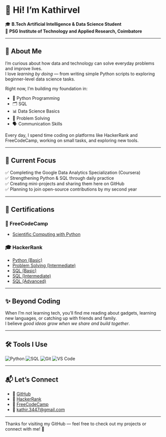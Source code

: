 # 👋 Hi! I’m Kathirvel

🎓 **B.Tech Artificial Intelligence & Data Science Student**  
🏫 **PSG Institute of Technology and Applied Research, Coimbatore**

---

## 🌟 About Me

I’m curious about how data and technology can solve everyday problems and improve lives.  
I love *learning by doing* — from writing simple Python scripts to exploring beginner-level data science tasks.

Right now, I’m building my foundation in:
- 🐍 Python Programming
- 🗂️ SQL
- 📊 Data Science Basics
- 🧩 Problem Solving
- 🗣️ Communication Skills

Every day, I spend time coding on platforms like HackerRank and FreeCodeCamp, working on small tasks, and exploring new tools.

---

## 🎯 Current Focus

✅ Completing the Google Data Analytics Specialization (Coursera)  
✅ Strengthening Python & SQL through daily practice  
✅ Creating mini-projects and sharing them here on GitHub  
✅ Planning to join open-source contributions by my second year

---

## 📜 Certifications

### 🧮 FreeCodeCamp
- [Scientific Computing with Python](https://www.freecodecamp.org/certification/kathir-iTech/scientific-computing-with-python-v7)

### 🎓 HackerRank
- [Python (Basic)](https://www.hackerrank.com/certificates/iframe/9d0fe7b7e12c)
- [Problem Solving (Intermediate)](https://www.hackerrank.com/certificates/iframe/f2dfa9a3e089)
- [SQL (Basic)](https://www.hackerrank.com/certificates/iframe/f68a7b37efd0)
- [SQL (Intermediate)](https://www.hackerrank.com/certificates/iframe/69e84843a013)
- [SQL (Advanced)](https://www.hackerrank.com/certificates/iframe/6c90302c9925)


---

## ✨ Beyond Coding

When I’m not learning tech, you’ll find me reading about gadgets, learning new languages, or catching up with friends and family.  
I believe *good ideas grow when we share and build together*.

---

## 🛠️ Tools I Use

![Python](https://img.shields.io/badge/-Python-3776AB?logo=python&logoColor=white&style=flat)
![SQL](https://img.shields.io/badge/-SQL-4479A1?logo=mysql&logoColor=white&style=flat)
![Git](https://img.shields.io/badge/-Git-F05032?logo=git&logoColor=white&style=flat)
![VS Code](https://img.shields.io/badge/-VS%20Code-007ACC?logo=visual-studio-code&logoColor=white&style=flat)

---

## 📬 Let’s Connect

- 🔗 [GitHub](https://github.com/kathir-iTech)
- 🎯 [HackerRank](https://www.hackerrank.com/kathir_3447)
- 🧮 [FreeCodeCamp](https://www.freecodecamp.org/kathir-iTech)
- 📧 kathir.3447@gmail.com

---

Thanks for visiting my GitHub — feel free to check out my projects or connect with me! 🚀

<!--
**kathir-iTech/kathir-iTech** is a ✨ _special_ ✨ repository because its `README.md` (this file) appears on your GitHub profile.
-->

